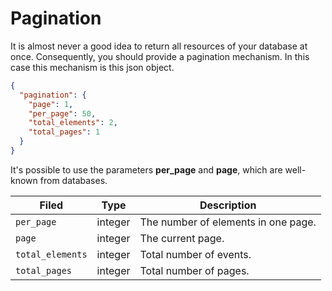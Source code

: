 # Pagination

It is almost never a good idea to return all resources of your database at once. Consequently, you 
should provide a pagination mechanism. In this case this mechanism is this json object.

```json
{
  "pagination": {
    "page": 1,
    "per_page": 50,
    "total_elements": 2,
    "total_pages": 1
  } 
} 
```

It's possible to use the parameters **per_page** and 
**page**, which are well-known from databases.

| Filed    |      Type      | Description |
|----------|---------------|----------------------------------------------|
| `per_page`| integer | The number of elements in one page.|
|`page`| integer | The current page.|
|`total_elements`| integer | Total number of events.|
|`total_pages`| integer | Total number of pages.|
